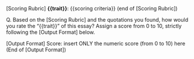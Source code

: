 [Scoring Rubric]
**{{trait}}**:
{{scoring criteria}}
(end of [Scoring Rubric])

Q. Based on the [Scoring Rubric] and the quotations you found, how would you rate the “{{trait}}” of this essay? Assign a score from 0 to 10, strictly following the [Output Format] below.

[Output Format]
Score: <score>insert ONLY the numeric
score (from 0 to 10) here</score>
(End of [Output Format])